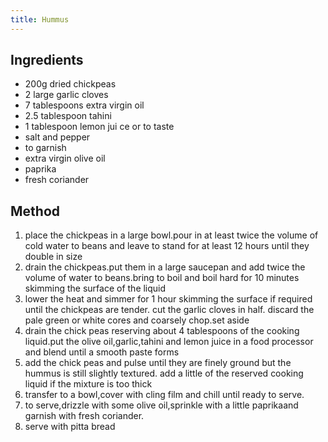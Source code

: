 ```yaml
---
title: Hummus
---
```


## Ingredients

-   200g dried chickpeas
-   2 large garlic cloves
-   7 tablespoons extra virgin oil
-   2.5 tablespoon tahini
-   1 tablespoon lemon jui ce or to taste
-   salt and pepper
-   to garnish
-   extra virgin olive oil
-   paprika
-   fresh coriander

## Method

1.  place the chickpeas in a large bowl.pour in at least twice the volume of cold water to beans and leave to stand for at least 12 hours until they double in size
2.  drain the chickpeas.put them in a large saucepan and add twice the volume of water to beans.bring to boil and boil hard for 10 minutes skimming the surface of the liquid
3.  lower the heat and simmer for 1 hour skimming the surface if required until the chickpeas are tender. cut the garlic cloves in half. discard the pale green or white cores and coarsely chop.set aside
4.  drain the chick peas reserving about 4 tablespoons of the cooking liquid.put the olive oil,garlic,tahini and lemon juice in a food processor and blend until a smooth paste forms
5.  add the chick peas and pulse until they are finely ground but the hummus is still slightly textured. add a little of the reserved cooking liquid if the mixture is too thick
6.  transfer to a bowl,cover with cling film and chill until ready to serve.
7.  to serve,drizzle with some olive oil,sprinkle with a little paprikaand garnish with fresh coriander.
8.  serve with pitta bread
